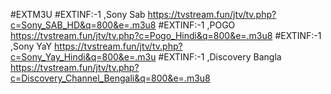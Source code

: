 #EXTM3U
#EXTINF:-1 ,Sony Sab
https://tvstream.fun/jtv/tv.php?c=Sony_SAB_HD&q=800&e=.m3u8
#EXTINF:-1 ,POGO
https://tvstream.fun/jtv/tv.php?c=Pogo_Hindi&q=800&e=.m3u8
#EXTINF:-1 ,Sony YaY
https://tvstream.fun/jtv/tv.php?c=Sony_Yay_Hindi&q=800&e=.m3u
#EXTINF:-1 ,Discovery Bangla
https://tvstream.fun/jtv/tv.php?c=Discovery_Channel_Bengali&q=800&e=.m3u8
